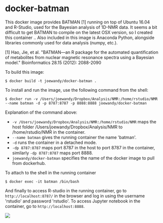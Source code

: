 docker-batman
=============

This docker image provides BATMAN [1] running on top of Ubuntu 16.04 and R-Studio, used for the Bayesian analysis of 1D-NMR data. It seems a bit difficult to get BATMAN to compile on the latest OSX version, so I created this container .. Also included in this image is Anaconda Python, alongside libraries commonly used for data analysis (numpy, etc.).

[1] Hao, Jie, et al. "BATMAN—an R package for the automated quantification of metabolites from nuclear magnetic resonance spectra using a Bayesian model." Bioinformatics 28.15 (2012): 2088-2090

To build this image:

    $ docker build -t joewandy/docker-batman .

To install and run the image, use the following command from the shell:

    $ docker run -v /Users/joewandy/Dropbox/Analysis/NMR:/home/rstudio/NMR --name batman -d -p 8787:8787 -p 8888:8888 joewandy/docker-batman

Explanation of the command above:
- `-v /Users/joewandy/Dropbox/Analysis/NMR:/home/rstudio/NMR` maps the host folder /Users/joewandy/Dropbox/Analysis/NMR to /home/rstudio/NMR in the container.
- `--name batman` gives the running container the name 'batman'.
- `-d` runs the container in a detached mode.
- `-dp 8787:8787` maps port 8787 in the host to port 8787 in the container, similarly `-dp 8787:8787` maps port 8888.
- `joewandy/docker-batman` specifies the name of the docker image to pull from dockerhub.

To attach to the shell in the running container

    $ docker exec -it batman /bin/bash

And finally to access R-studio in the running container, go to `http://localhost:8787/` in the browser and log in using the username 'rstudio' and password 'rstudio'. To access Jupyter notebook in the container, go to `http://localhost:8888`.

[![](https://images.microbadger.com/badges/image/joewandy/docker-batman.svg)](https://microbadger.com/images/joewandy/docker-batman "Get your own image badge on microbadger.com")